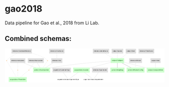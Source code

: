 # gao2018
Data pipeline for Gao et al., 2018 from Li Lab.



## Combined schemas:

![All combined erd](images/all_erd.png)



